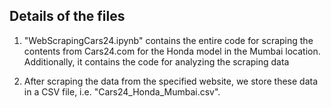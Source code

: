 ## Details of the files
1. "WebScrapingCars24.ipynb" contains the entire code for scraping the contents from Cars24.com for the Honda model in the Mumbai location.
   Additionally, it contains the code for analyzing the scraping data

2. After scraping the data from the specified website, we store these data in a CSV file, i.e. "Cars24_Honda_Mumbai.csv".

